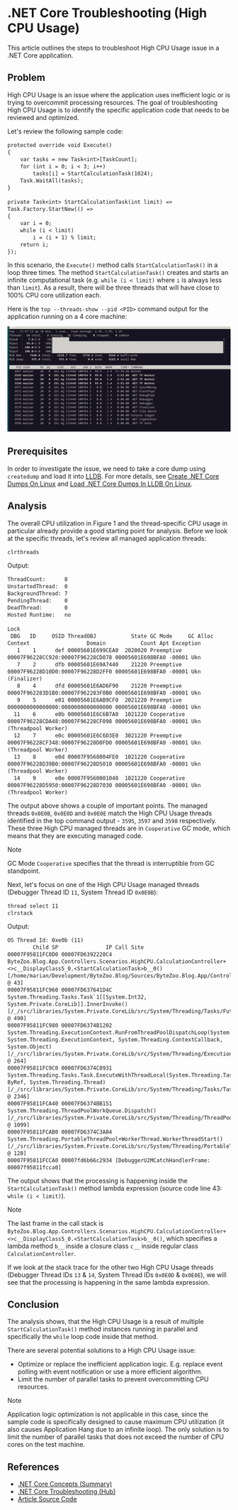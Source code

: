 # .NET Core Troubleshooting (High CPU Usage)

This article outlines the steps to troubleshoot High CPU Usage issue in a .NET Core application.

## Problem

High CPU Usage is an issue where the application uses inefficient logic or is trying to overcommit processing resources. The goal of troubleshooting High CPU Usage is to identify the specific application code that needs to be reviewed and optimized.

Let's review the following sample code:

```
protected override void Execute()
{
    var tasks = new Task<int>[TaskCount];
    for (int i = 0; i < 3; i++)
        tasks[i] = StartCalculationTask(1024);
    Task.WaitAll(tasks);
}

private Task<int> StartCalculationTask(int limit) => Task.Factory.StartNew(() =>
{
    var i = 0;
    while (i < limit)
        i = (i + 1) % limit;
    return i;
});
```

In this scenario, the `Execute()` method calls `StartCalculationTask()` in a loop three times. The method `StartCalculationTask()` creates and starts an infinite computational task (e.g. `while (i < limit)` where `i` is always less than `limit`). As a result, there will be three threads that will have close to 100% CPU core utilization each.

Here is the `top --threads-show --pid <PID>` command output for the application running on a 4 core machine:

![Figure 1.png](/Resources/Images/.NET%20Core%20Troubleshooting%20(High%20CPU%20Usage)%20-%20Figure%201.png)

## Prerequisites

In order to investigate the issue, we need to take a core dump using `createdump` and load it into [LLDB](https://lldb.llvm.org/). For more details, see [Create .NET Core Dumps On Linux](/Resources/Articles/Prerequisites/Create%20.NET%20Core%20Dumps%20On%20Linux.md) and [Load .NET Core Dumps In LLDB On Linux](/Resources/Articles/Prerequisites/Load%20.NET%20Core%20Dumps%20In%20LLDB%20On%20Linux.md).

## Analysis

The overall CPU utilization in Figure 1 and the thread-specific CPU usage in particular already provide a good starting point for analysis. Before we look at the specific threads, let's review all managed application threads:

```
clrthreads
```

Output:
```
ThreadCount:      8
UnstartedThread:  0
BackgroundThread: 7
PendingThread:    0
DeadThread:       0
Hosted Runtime:   no
                                                                                                            Lock  
 DBG   ID     OSID ThreadOBJ           State GC Mode     GC Alloc Context                  Domain           Count Apt Exception
   1    1      def 00005601E699CEA0  2020020 Preemptive  00007F96228CC920:00007F96228CD078 00005601E698BFA0 -00001 Ukn 
   7    2      dfb 00005601E69A7440    21220 Preemptive  00007F96228D10D0:00007F96228D2FF0 00005601E698BFA0 -00001 Ukn (Finalizer) 
   8    4      dfd 00005601E6AD6F90    21220 Preemptive  00007F962283D1B0:00007F962283F0B0 00005601E698BFA0 -00001 Ukn 
   9    5      e01 00005601E6AB9CF0  2021220 Preemptive  0000000000000000:0000000000000000 00005601E698BFA0 -00001 Ukn 
  11    6      e0b 00005601E6C6B7A0  1021220 Cooperative 00007F96228CDA48:00007F96228CF098 00005601E698BFA0 -00001 Ukn (Threadpool Worker) 
  12    7      e0c 00005601E6C6D3E0  3021220 Preemptive  00007F96228CF348:00007F96228D0FD0 00005601E698BFA0 -00001 Ukn (Threadpool Worker) 
  13    8      e0d 00007F9568004FE0  1021220 Cooperative 00007F96228D39B0:00007F96228D5010 00005601E698BFA0 -00001 Ukn (Threadpool Worker) 
  14    9      e0e 00007F9560001040  1021220 Cooperative 00007F96228D5950:00007F96228D7030 00005601E698BFA0 -00001 Ukn (Threadpool Worker)
```

The output above shows a couple of important points. The managed threads `0x0E0B`, `0x0E0D` and `0x0E0E` match the High CPU Usage threads identified in the top command output - `3595`, `3597` and `3598` respectively. These three High CPU managed threads are in `Cooperative` GC mode, which means that they are executing managed code.

> [!NOTE]
> GC Mode `Cooperative` specifies that the thread is interruptible from GC standpoint.

Next, let's focus on one of the High CPU Usage managed threads (Debugger Thread ID `11`, System Thread ID `0x0E0B`):

```
thread select 11
clrstack
```

Output:
```
OS Thread Id: 0xe0b (11)
        Child SP               IP Call Site
00007F95811FC8D0 00007FD6392220C4 ByteZoo.Blog.App.Controllers.Scenarios.HighCPU.CalculationController+<>c__DisplayClass5_0.<StartCalculationTask>b__0() [/home/marian/Development/ByteZoo.Blog/Sources/ByteZoo.Blog.App/Controllers/Scenarios/HighCPU/CalculationController.cs @ 43]
00007F95811FC960 00007FD637641D4C System.Threading.Tasks.Task`1[[System.Int32, System.Private.CoreLib]].InnerInvoke() [/_/src/libraries/System.Private.CoreLib/src/System/Threading/Tasks/Future.cs @ 490]
00007F95811FC980 00007FD6374B1202 System.Threading.ExecutionContext.RunFromThreadPoolDispatchLoop(System.Threading.Thread, System.Threading.ExecutionContext, System.Threading.ContextCallback, System.Object) [/_/src/libraries/System.Private.CoreLib/src/System/Threading/ExecutionContext.cs @ 264]
00007F95811FC9C0 00007FD6374C8931 System.Threading.Tasks.Task.ExecuteWithThreadLocal(System.Threading.Tasks.Task ByRef, System.Threading.Thread) [/_/src/libraries/System.Private.CoreLib/src/System/Threading/Tasks/Task.cs @ 2346]
00007F95811FCA40 00007FD6374BB151 System.Threading.ThreadPoolWorkQueue.Dispatch() [/_/src/libraries/System.Private.CoreLib/src/System/Threading/ThreadPoolWorkQueue.cs @ 1099]
00007F95811FCAB0 00007FD6374C3A84 System.Threading.PortableThreadPool+WorkerThread.WorkerThreadStart() [/_/src/libraries/System.Private.CoreLib/src/System/Threading/PortableThreadPool.WorkerThread.cs @ 128]
00007F95811FCCA0 00007fd6b66c2934 [DebuggerU2MCatchHandlerFrame: 00007f95811fcca0]
```

The output shows that the processing is happening inside the `StartCalculationTask()` method lambda expression (source code line 43: `while (i < limit)`).

> [!NOTE]
> The last frame in the call stack is `ByteZoo.Blog.App.Controllers.Scenarios.HighCPU.CalculationController+<>c__DisplayClass5_0.<StartCalculationTask>b__0()`, which specifies a lambda method `b__` inside a closure class `c__` inside regular class `CalculationController`.

If we look at the stack trace for the other two High CPU Usage threads (Debugger Thread IDs `13` & `14`, System Thread IDs `0x0E0D` & `0x0E0E`), we will see that the processing is happening in the same lambda expression.

## Conclusion

The analysis shows, that the High CPU Usage is a result of multiple `StartCalculationTask()` method instances running in parallel and specifically the `while` loop code inside that method.

There are several potential solutions to a High CPU Usage issue:

* Optimize or replace the inefficient application logic. E.g. replace event polling with event notification or use a more efficient algorithm.
* Limit the number of parallel tasks to prevent overcommitting CPU resources.

> [!NOTE]
> Application logic optimization is not applicable in this case, since the sample code is specifically designed to cause maximum CPU utilization (it also causes Application Hang due to an infinite loop). The only solution is to limit the number of parallel tasks that does not exceed the number of CPU cores on the test machine.

## References

* [.NET Core Concepts (Summary)](/Resources/Articles/Concepts/.NET%20Core%20Concepts%20(Summary).md)
* [.NET Core Troubleshooting (Hub)](/Resources/Articles/Troubleshooting/.NET%20Core%20Troubleshooting%20(Hub).md)
* [Article Source Code](/Sources)

<!--- Category = Tags = .NET Core, .NET Troubleshooting, .NET Analysis, Linux --->